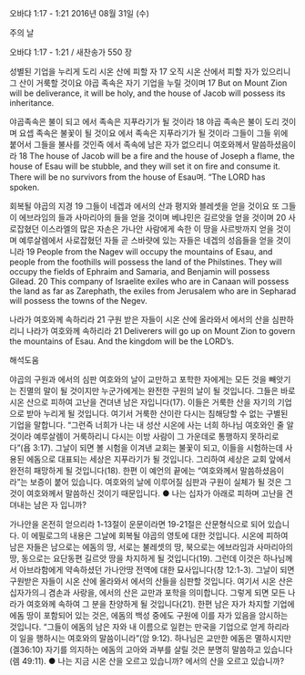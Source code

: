 오바댜 1:17 - 1:21 
2016년 08월 31일 (수)

주의 날



오바댜 1:17 - 1:21 / 새찬송가 550 장


성별된 기업을 누리게 도리 시온 산에 피할 자
17 오직 시온 산에서 피할 자가 있으리니 그 산이 거룩할 것이요 야곱 족속은 자기 기업을 누릴 것이며
17 But on Mount Zion will be deliverance, it will be holy, and the house of Jacob will possess its inheritance.

야곱족속은 불이 되고 에서 족속은 지푸라기가 될 것이라
18 야곱 족속은 불이 도리 것이며 요셉 족속은 불꽃이 될 것이요 에서 족속은 지푸라기가 될 것이라 그들이 그들 위에 붙어서 그들을 불사를 것인즉 에서 족속에 남은 자가 없으리니 여호와께서 말씀하셨음이라
18 The house of Jacob will be a fire and the house of Joseph a flame, the house of Esau will be stubble, and they will set it on fire and consume it. There will be no survivors from the house of Esau며. “The LORD has spoken.

회복될 야곱의 지경
19 그들이 네겝과 에서의 산과 평지와 블레셋을 얻을 것이요 또 그들이 에브라임의 들과 사마리아의 들을 얻을 것이며 베냐민은 길르앗을 얻을 것이며 20 사로잡혔던 이스라엘의 많은 자손은 가나안 사람에게 속한 이 땅을 사르밧까지 얻을 것이며 예루살렘에서 사로잡혔던 자들 곧 스바럇에 있는 자들은 네겝의 성읍들을 얻을 것이니라
19 People from the Nagev will occupy the mountains of Esau, and people from the foothills will possess the land of the Philstines.  They will occupy the fields of Ephraim and Samaria, and Benjamin will possess Gilead. 20 This company of Israelite exiles who are in Canaan will possess the land as far as Zarephath, the exiles from Jerusalem who are in Sepharad will possess the towns of the Negev.

나라가 여호와께 속하리라
21 구원 받은 자들이 시온 산에 올라와서 에서의 산을 심판하리니 나라가 여호와께 속하리라
21 Deliverers will go up on Mount Zion to govern the mountains of Esau. And the kingdom will be the LORD’s.

해석도움





야곱의 구원과 에서의 심판
여호와의 날이 교만하고 포학한 자에게는 모든 것을 빼앗기는 진멸의 말이 될 것이지만 누군가에게는 완전한 구원의 날이 될 것입니다. 그들은 바로 시온 산으로 피하여 고난을 견뎌낸 남은 자입니다(17). 이들은 거룩한 산을 자기의 기업으로 받아 누리게 될 것입니다. 여기서 거룩한 산이란 다시는 침해당할 수 없는 구별된 기업을 말합니다. “그런즉 너희가 나는 내 성산 시온에 사는 너희 하나님 여호와인 줄 알 것이라 예루살렘이 거룩하리니 다시는 이방 사람이 그 가운데로 통행하지 못하리로다”(욥 3:17). 그날이 되면 볼 시험을 이겨낸 교회는 불꽃이 되고, 이들을 시험하는데 사용된 에돔으로 대표되는 세상은 지푸라기가 될 것입니다. 그리하여 세상은 교회 앞에서 완전히 패망하게 될 것입니다(18). 한편 이 예언의 끝에는 “여호와께서 말씀하셨음이라”는 보증이 붙어 있습니다. 여호와의 날에 이루어질 심판과 구원이 실체가 될 것은 그것이 여호와께서 말씀하신 것이기 때문입니다.
● 나는 십자가 아래로 피하며 고난을 견뎌내는 남은 자 입니까?

가나안을 온전히 얻으리라
1-13절이 운문이라면 19-21절은 산문형식으로 되어 있습니다. 이 에필로그의 내용은 그날에 회복될 야곱의 영토에 대한 것입니다. 시온에 피하여 남은 자들은 남으로는 에돔의 땅, 서로는 불레셋의 땅, 북으로는 에브라임과 사마리아의 땅, 동으로는 요단동편 길르앗 땅을 차지하게 될 것입니다(19). 그런데 이것은 하나님께서 아브라함에게 약속하셨던 가나안땅 전역에 대한 묘사입니다(창 12:1-3). 그날이 되면 구원받은 자들이 시온 산에 올라와서 에서의 산들을 심판할 것입니다. 여기서 시온 산은 십자가의ㅢ 겸손과 사랑을, 에서의 산은 교만과 포학을 의미합니다. 그렇게 되면 모든 나라가 여호와께 속하여 그 분을 찬양하게 될 것입니다(21). 한편 남은 자가 차지할 기업에 에돔 땅이 포함되어 있는 것은, 에돔의 백성 중에도 구원에 이를 자가 있음을 암시하는 것입니다. “그들이 에돔의 남은 자와 내 이름으로 일컫는 만국을 기업으로 얻게 하리라 이 일을 행하시는 여호와의 말씀이니라”(암 9:12). 하나님은 교만한 에돔은 멸하시지만(겔36:10) 자기를 의지하는 에돔의 고아와 과부를 살릴 것은 분명히 말씀하고 있습니다(렘 49:11).
●  나는 지금 시온 산을 오르고 있습니까? 에서의 산을 오르고 있습니까?